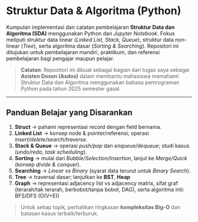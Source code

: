 # Struktur Data & Algoritma (Python)

Kumpulan implementasi dan catatan pembelajaran **Struktur Data dan Algoritma (SDA)** menggunakan Python dan *Jupyter Notebook*. Fokus meliputi struktur data linear (*Linked List, Stack, Queue*), struktur data non-linear (*Tree*), serta algoritma dasar (*Sorting & Searching*). Repositori ini ditujukan untuk pembelajaran mandiri, praktikum, dan referensi pembelajaran bagi pengajar maupun pelajar.

> **Catatan**: Repositori ini dibuat sebagai bagian dari tugas saya sebagai **Asisten Dosen (Asdos)** dalam membantu mahasiswa memahami Struktur Data dan Algoritma menggunakan bahasa pemrograman Python pada tahun 2025 semester gasal.
---

## Panduan Belajar yang Disarankan

1. **Struct** → pahami representasi record dengan field bernama.
2. **Linked List** → konsep node & pointer/referensi; operasi *insert/delete/search/traverse*.
3. **Stack & Queue** → operasi *push/pop* dan *enqueue/dequeue*; studi kasus (*undo/redo*, *task scheduling*).
4. **Sorting** → mulai dari *Bubble/Selection/Insertion*, lanjut ke *Merge/Quick* (konsep *divide & conquer*).
5. **Searching** → *Linear vs Binary* (syarat data terurut untuk *Binary Search*).
6. **Tree** → traversal dasar; lanjutkan ke **BST**, **Heap**
7. **Graph** → representasi adjacency list vs adjacency matrix, sifat graf (terarah/tak terarah, berbobot/tanpa bobot, DAG), serta algoritma inti: BFS/DFS (O(V+E))

> Untuk setiap topik, perhatikan ringkasan **kompleksitas Big-O** dan batasan kasus terbaik/terburuk.

